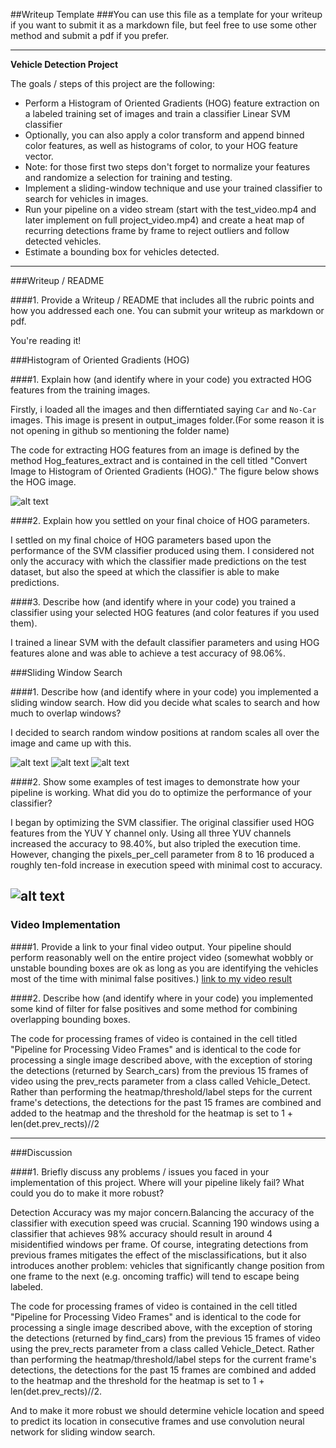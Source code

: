 ##Writeup Template
###You can use this file as a template for your writeup if you want to submit it as a markdown file, but feel free to use some other method and submit a pdf if you prefer.

---

**Vehicle Detection Project**

The goals / steps of this project are the following:

* Perform a Histogram of Oriented Gradients (HOG) feature extraction on a labeled training set of images and train a classifier Linear SVM classifier
* Optionally, you can also apply a color transform and append binned color features, as well as histograms of color, to your HOG feature vector. 
* Note: for those first two steps don't forget to normalize your features and randomize a selection for training and testing.
* Implement a sliding-window technique and use your trained classifier to search for vehicles in images.
* Run your pipeline on a video stream (start with the test_video.mp4 and later implement on full project_video.mp4) and create a heat map of recurring detections frame by frame to reject outliers and follow detected vehicles.
* Estimate a bounding box for vehicles detected.

[//]: # (Image References)
[image1]: ./output_images/classify_car_No_car.png
[image2]: ./output_images/HOG.png
[image3]: ./output_images/Sliding_Windows.png
[image4]: ./output_images/Heatmap.png
[image5]: ./output_images/Label_map.png
[image6]: ./output_images/Sliding_Window.png
[video1]: ./project_output_video.mp4
 

---
###Writeup / README

####1. Provide a Writeup / README that includes all the rubric points and how you addressed each one.  You can submit your writeup as markdown or pdf.

You're reading it!

###Histogram of Oriented Gradients (HOG)

####1. Explain how (and identify where in your code) you extracted HOG features from the training images.

Firstly, i loaded all the images and then differntiated saying `Car` and `No-Car` images. 
This image is present in output_images folder.(For some reason it is not opening in github so mentioning the folder name)

The code for extracting HOG features from an image is defined by the method Hog_features_extract and is contained in the cell titled "Convert Image to Histogram of Oriented Gradients (HOG)."
The figure below shows the HOG image.


![alt text][image2]

####2. Explain how you settled on your final choice of HOG parameters.

I settled on my final choice of HOG parameters based upon the performance of the SVM classifier produced using them. 
I considered not only the accuracy with which the classifier made predictions on the test dataset, but also the speed at which the classifier is able to make predictions.


####3. Describe how (and identify where in your code) you trained a classifier using your selected HOG features (and color features if you used them).

I trained a linear SVM with the default classifier parameters and using HOG features alone  and was able to achieve a test accuracy of 98.06%.

###Sliding Window Search

####1. Describe how (and identify where in your code) you implemented a sliding window search.  How did you decide what scales to search and how much to overlap windows?

I decided to search random window positions at random scales all over the image and came up with this.

![alt text][image3]
![alt text][image4]
![alt text][image5]


####2. Show some examples of test images to demonstrate how your pipeline is working.  What did you do to optimize the performance of your classifier?

I began by optimizing the SVM classifier. The original classifier used HOG features from the YUV Y channel only.
Using all three YUV channels increased the accuracy to 98.40%, but also tripled the execution time.
However, changing the pixels_per_cell parameter from 8 to 16 produced a roughly ten-fold increase in execution speed with minimal cost to accuracy.

![alt text][image6]
---

### Video Implementation

####1. Provide a link to your final video output.  Your pipeline should perform reasonably well on the entire project video (somewhat wobbly or unstable bounding boxes are ok as long as you are identifying the vehicles most of the time with minimal false positives.)
[link to my video result][video1]


####2. Describe how (and identify where in your code) you implemented some kind of filter for false positives and some method for combining overlapping bounding boxes.

The code for processing frames of video is contained in the cell titled "Pipeline for Processing Video Frames" and is identical to the code for processing a single image described above,
with the exception of storing the detections (returned by Search_cars) from the previous 15 frames of video using the prev_rects parameter from a class called Vehicle_Detect. Rather than
performing the heatmap/threshold/label steps for the current frame's detections, the detections for the past 15 frames are combined and added to the heatmap and the threshold for the
heatmap is set to 1 + len(det.prev_rects)//2 



---

###Discussion

####1. Briefly discuss any problems / issues you faced in your implementation of this project.  Where will your pipeline likely fail?  What could you do to make it more robust?

Detection Accuracy was my major concern.Balancing the accuracy of the classifier with execution speed was crucial. Scanning 190 windows using a classifier that achieves 98% accuracy
should result in around 4 misidentified windows per frame. Of course, integrating detections from previous frames mitigates the effect of the misclassifications, but it also introduces
another problem: vehicles that significantly change position from one frame to the next (e.g. oncoming traffic) will tend to escape being labeled.

The code for processing frames of video is contained in the cell titled "Pipeline for Processing Video Frames" and is identical to the code for processing a single image described above,
with the exception of storing the detections (returned by find_cars) from the previous 15 frames of video using the prev_rects parameter from a class called Vehicle_Detect. Rather than
performing the heatmap/threshold/label steps for the current frame's detections, the detections for the past 15 frames are combined and added to the heatmap and the threshold for the
heatmap is set to 1 + len(det.prev_rects)//2.

And to make it more robust we should determine vehicle location and speed to predict its location in consecutive frames and use convolution neural network for sliding window search. 

